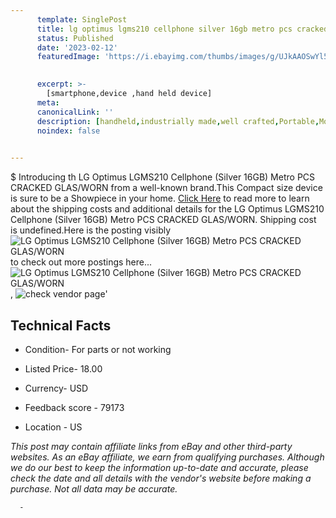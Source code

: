 ```yaml
---
      template: SinglePost
      title: lg optimus lgms210 cellphone silver 16gb metro pcs cracked glas worn
      status: Published
      date: '2023-02-12'
      featuredImage: 'https://i.ebayimg.com/thumbs/images/g/UJkAAOSwYl5j5p5E/s-l225.jpg'
       

      excerpt: >-
        [smartphone,device ,hand held device]
      meta:
      canonicalLink: ''
      description: [handheld,industrially made,well crafted,Portable,Mobile,Compact,Convenient,Lightweight,Maneuverable,Man-portable,Miniature,Carriable,Hand-held,Light,Holdable,Transportable,Mobile device,Pocket-sized,On-the-go,Wireless,Cordless,Compact size,Convenient size, smartphone,device ,hand held device]
      noindex: false
      

---
```

$
      Introducing th LG Optimus LGMS210 Cellphone (Silver 16GB) Metro PCS CRACKED GLAS/WORN from a well-known brand.This Compact size device  is sure to be a Showpiece in your home. [Click Here](https://www.ebay.com/itm/165932883491?hash=item26a25ede23%3Ag%3AUJkAAOSwYl5j5p5E&mkevt=1&mkcid=1&mkrid=711-53200-19255-0&campid=%253CePNCampaignId%253E&customid=%253CreferenceId%253E&toolid=10049) to read more to learn about the shipping costs and additional details for the LG Optimus LGMS210 Cellphone (Silver 16GB) Metro PCS CRACKED GLAS/WORN. Shipping cost is undefined.Here is the posting visibly ![LG Optimus LGMS210 Cellphone (Silver 16GB) Metro PCS CRACKED GLAS/WORN](https://i.ebayimg.com/thumbs/images/g/UJkAAOSwYl5j5p5E/s-l225.jpg) to check out more postings here... ![LG Optimus LGMS210 Cellphone (Silver 16GB) Metro PCS CRACKED GLAS/WORN](https://i.ebayimg.com/images/g/UJkAAOSwYl5j5p5E/s-l1600.jpg), ![check vendor page](https://origin-galleryplus.ebayimg.com/ws/web/165932883491_2_0_1/225x225.jpg)'

      

 ## Technical Facts 



     
      

 - Condition- For parts or not working 


      

 - Listed Price- 18.00 


      

 - Currency- USD 


      

 - Feedback score - 79173 


      

 - Location - US 


      
      

 *_This post may contain affiliate links from eBay and other third-party websites. As an eBay affiliate, we earn from qualifying purchases. Although we do our best to keep the information up-to-date and accurate, please check the date and all details with the vendor's website before making a purchase. Not all data may be accurate._*




      -
